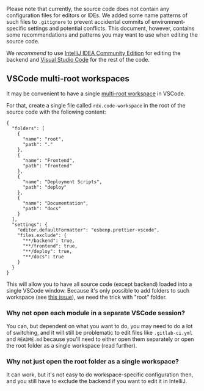 Please note that currently, the source code does not contain any configuration files for editors or IDEs. We added some name patterns of such files to `.gitignore` to prevent accidental commits of environment-specific settings and potential conflicts. This document, however, contains some recommendations and patterns you may want to use when editing the source code.

We _recommend_ to use [IntelliJ IDEA Community Edition](https://www.jetbrains.com/idea/download) for editing the backend and [Visual Studio Code](https://code.visualstudio.com) for the rest of the code.

## VSCode multi-root workspaces

It may be convenient to have a single [multi-root workspace](https://code.visualstudio.com/docs/editor/multi-root-workspaces) in VSCode.

For that, create a single file called `rdx.code-workspace` in the root of the source code with the following content:

```
{
  "folders": [
    {
      "name": "root",
      "path": "."
    },
    {
      "name": "Frontend",
      "path": "frontend"
    },
    {
      "name": "Deployment Scripts",
      "path": "deploy"
    },
    {
      "name": "Documentation",
      "path": "docs"
    }
  ],
  "settings": {
    "editor.defaultFormatter": "esbenp.prettier-vscode",
    "files.exclude": {
      "**/backend": true,
      "**/frontend": true,
      "**/deploy": true,
      "**/docs": true
    }
  }
}
```

This will allow you to have all source code (except backend) loaded into a single VSCode window. Because it's only possible to add folders to such workspace (see [this issue](https://github.com/microsoft/vscode/issues/45177)), we need the trick with "root" folder.

### Why not open each module in a separate VSCode session?

You can, but dependent on what you want to do, you may need to do a lot of switching, and it will still be problematic to edit files like `.gitlab-ci.yml` and `README.md` because you'll need to either open them separately or open the root folder as a single workspace (read further).

### Why not just open the root folder as a single workspace?

It can work, but it's not easy to do workspace-specific configuration then, and you still have to exclude the backend if you want to edit it in IntelliJ.
